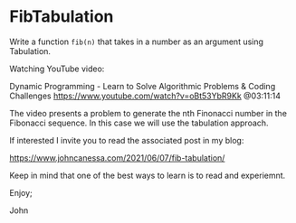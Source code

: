 # FibTabulation
Write a function `fib(n)` that takes in a number as an argument using Tabulation.

Watching YouTube video:

Dynamic Programming - Learn to Solve Algorithmic Problems & Coding Challenges
https://www.youtube.com/watch?v=oBt53YbR9Kk
@03:11:14

The video presents a problem to generate the nth Finonacci number in the Fibonacci sequence.
In this case we will use the tabulation approach.

If interested I invite you to read the associated post in my blog:

https://www.johncanessa.com/2021/06/07/fib-tabulation/

Keep in mind that one of the best ways to learn is to read and experiemnt.

Enjoy;

John
